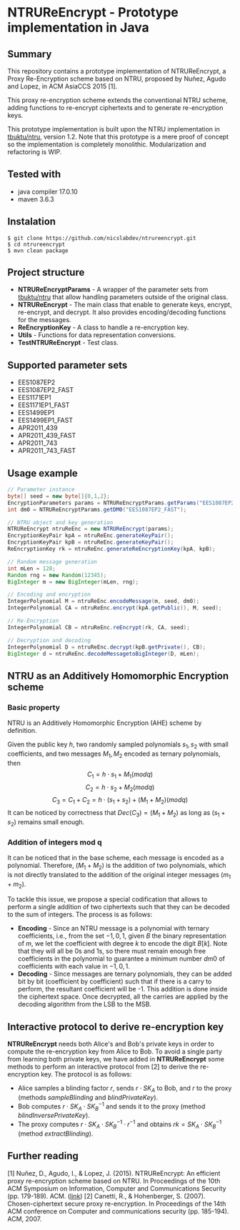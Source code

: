# NTRUReEncrypt - Prototype implementation in Java

## Summary
This repository contains a prototype implementation of NTRUReEncrypt, a Proxy Re-Encryption scheme based on NTRU, proposed by Nuñez, Agudo and 
Lopez, in ACM AsiaCCS 2015 [1].

This proxy re-encryption scheme extends the conventional NTRU scheme, adding functions to re-encrypt ciphertexts and to generate re-encryption keys.

This prototype implementation is built upon the NTRU implementation in [tbuktu/ntru](https://github.com/tbuktu/ntru), version 1.2. Note that this 
prototype is a mere proof of concept so the implementation is completely monolithic. Modularization and refactoring is WIP.

## Tested with

- java compiler 17.0.10
- maven 3.6.3

## Instalation

```
$ git clone https://github.com/nicslabdev/ntrureencrypt.git
$ cd ntrureencrypt
$ mvn clean package
```

## Project structure

- **NTRUReEncryptParams** - A wrapper of the parameter sets from [tbuktu/ntru](https://github.com/tbuktu/ntru) that allow handling parameters outside of the original class.
- **NTRUReEncrypt** - The main class that enable to generate keys, encrypt, re-encrypt, and decrypt. It also provides encoding/decoding functions for the messages.
- **ReEncryptionKey** - A class to handle a re-encryption key.
- **Utils** - Functions for data representation conversions.
- **TestNTRUReEncrypt** - Test class.

## Supported parameter sets

- EES1087EP2
- EES1087EP2_FAST
- EES1171EP1
- EES1171EP1_FAST
- EES1499EP1
- EES1499EP1_FAST
- APR2011_439
- APR2011_439_FAST
- APR2011_743
- APR2011_743_FAST

## Usage example

```java
// Parameter instance
byte[] seed = new byte[]{0,1,2};
EncryptionParameters params = NTRUReEncryptParams.getParams("EES1087EP2_FAST");
int dm0 = NTRUReEncryptParams.getDM0("EES1087EP2_FAST");

// NTRU object and key generation
NTRUReEncrypt ntruReEnc = new NTRUReEncrypt(params);
EncryptionKeyPair kpA = ntruReEnc.generateKeyPair();
EncryptionKeyPair kpB = ntruReEnc.generateKeyPair();
ReEncryptionKey rk = ntruReEnc.generateReEncryptionKey(kpA, kpB);

// Random message generation
int mLen = 128;
Random rng = new Random(12345);
BigInteger m = new BigInteger(mLen, rng);

// Encoding and encryption
IntegerPolynomial M = ntruReEnc.encodeMessage(m, seed, dm0);
IntegerPolynomial CA = ntruReEnc.encrypt(kpA.getPublic(), M, seed);

// Re-Encryption
IntegerPolynomial CB = ntruReEnc.reEncrypt(rk, CA, seed);

// Decryption and decoding
IntegerPolynomial D = ntruReEnc.decrypt(kpB.getPrivate(), CB);
BigInteger d = ntruReEnc.decodeMessagetoBigInteger(D, mLen);
```

## NTRU as an Additively Homomorphic Encryption scheme

### Basic property

NTRU is an Additively Homomorphic Encryption (AHE) scheme by definition.

Given the public key $h$, two randomly sampled polynomials $s_1, s_2$ with small coefficients, and two messages $M_1, M_2$ encoded as ternary polynomials, then
$$C_1 = h \cdot s_1 + M_1 (mod q)$$
$$C_2 = h \cdot s_2 + M_2 (mod q)$$
$$C_3 = C_1 + C_2 = h \cdot (s_1 + s_2) + (M_1 + M_2) (mod  q)$$
It can be noticed by correctness that $Dec(C_3) = (M_1 + M_2)$ as long as $(s_1 + s_2)$ remains small enough.

### Addition of integers mod q

It can be noticed that in the base scheme, each message is encoded as a polynomial. Therefore, $(M_1 + M_2)$ is the addition of two polynomials, which is not directly translated to the addition of the original integer messages $(m_1 + m_2)$.

To tackle this issue, we propose a special codification that allows to perform a single addition of two ciphertexts such that they can be decoded to the sum of integers. The process is as follows:

- **Encoding** - Since an NTRU message is a polynomial with ternary coefficients, i.e., from the set ${-1, 0, 1}$, given $B$ the binary representation of $m$, we let the coefficient with degree $k$ to encode the digit $B[k]$. Note that they will all be 0s and 1s, so there must remain enough free coefficients in the polynomial to guarantee a minimum number $dm0$ of coefficients with each value in ${-1, 0, 1}$.
- **Decoding** - Since messages are ternary polynomials, they can be added bit by bit (coefficient by coefficient) such that if there is a carry to perform, the resultant coefficient will be -1. This addition is done inside the ciphertext space. Once decrypted, all the carries are applied by the decoding algorithm from the LSB to the MSB.

## Interactive protocol to derive re-encryption key

**NTRUReEncrypt** needs both Alice's and Bob's private keys in order to compute the re-encryption key from Alice to Bob. To avoid a single party from learning both private keys, we have added in **NTRUReEncrypt** some methods to perform an interactive protocol from [2] to derive the re-encryption key. The protocol is as follows:

- Alice samples a blinding factor $r$, sends $r \cdot SK_A$ to Bob, and $r$ to the proxy (methods *sampleBlinding* and *blindPrivateKey*).
- Bob computes $r \cdot SK_A \cdot SK_B^{-1}$ and sends it to the proxy (method *blindInversePrivateKey*).
- The proxy computes $r \cdot SK_A \cdot SK_B^{-1} \cdot r^{-1}$ and obtains $rk = SK_A \cdot SK_B^{-1}$ (method *extractBlinding*).

## Further reading
[1] Nuñez, D., Agudo, I., & Lopez, J. (2015). NTRUReEncrypt: An efficient proxy re-encryption scheme based on NTRU. In Proceedings of the 10th ACM 
Symposium on Information, Computer and Communications Security (pp. 179-189). ACM. 
([link](https://www.nics.uma.es/wp-content/papers/nunez2015ntrureencrypt.pdf))
[2] Canetti, R., & Hohenberger, S. (2007). Chosen-ciphertext secure proxy re-encryption. In Proceedings of the 14th ACM conference on Computer and communications security (pp. 185-194). ACM, 2007.
